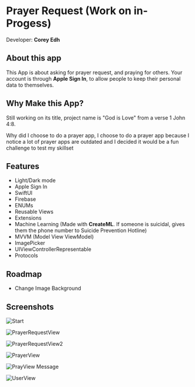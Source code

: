 
# Prayer Request (Work on in-Progess)
Developer: **Corey Edh**

## About this app
This App is about asking for prayer request, and praying for others. Your account is through **Apple Sign In**, to allow people to keep their personal data to themselves.


## Why Make this App?

Still working on its title, project name is "God is Love" from a verse 1 John 4:8. 

Why did I choose to do a prayer app, I choose to do a prayer app because I notice a lot of prayer apps are outdated and I decided it would be a fun challenge to test my skillset




## Features

- Light/Dark mode
- Apple Sign In
- SwiftUI
- Firebase
- ENUMs
- Reusable Views
- Extensions 
- Machine Learning (Made with **CreateML**. If someone is suicidal, gives them the phone number to Suicide Prevention Hotline)
- MVVM (Model View ViewModel)
- ImagePicker
- UIViewControllerRepresentable
- Protocols

## Roadmap

- Change Image Background

## Screenshots

![Start](https://user-images.githubusercontent.com/53097839/225136906-28e971bc-bfaa-4604-a8d2-4eb4810fae85.png)


![PrayerRequestView](https://user-images.githubusercontent.com/53097839/225136977-314e4910-7d20-43a6-b93f-bae225259a1c.png)


![PrayerRequestView2](https://user-images.githubusercontent.com/53097839/225137049-f86e3f3c-0c01-4edb-8a3e-c2cb86f035a5.png)


![PrayerView](https://user-images.githubusercontent.com/53097839/225137099-012508e7-987d-41ae-bdc2-5caf409bdf58.png)

![PrayView Message](https://user-images.githubusercontent.com/53097839/225135256-a4c713ee-49ef-40d8-8dff-0a35b2428032.png)

![UserView](https://user-images.githubusercontent.com/53097839/225137154-9f5c5f0f-7027-4d8c-a35f-2de647b27bc8.png)


